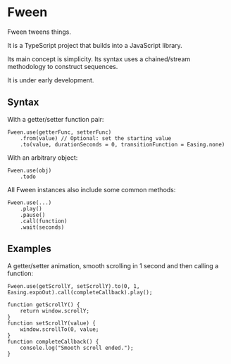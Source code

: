 # Fween

Fween tweens things.

It is a TypeScript project that builds into a JavaScript library.

Its main concept is simplicity. Its syntax uses a chained/stream methodology to construct sequences.

It is under early development.

## Syntax

With a getter/setter function pair:

    Fween.use(getterFunc, setterFunc)
        .from(value) // Optional: set the starting value
        .to(value, durationSeconds = 0, transitionFunction = Easing.none)

With an arbitrary object:

    Fween.use(obj)
        .todo

All Fween instances also include some common methods:

    Fween.use(...)
        .play()
        .pause()
        .call(function)
        .wait(seconds)

## Examples

A getter/setter animation, smooth scrolling in 1 second and then calling a function:

    Fween.use(getScrollY, setScrollY).to(0, 1, Easing.expoOut).call(completeCallback).play();

    function getScrollY() {
        return window.scrollY;
    }
    function setScrollY(value) {
        window.scrollTo(0, value;
    }
    function completeCallback() {
        console.log("Smooth scroll ended.");
    }

